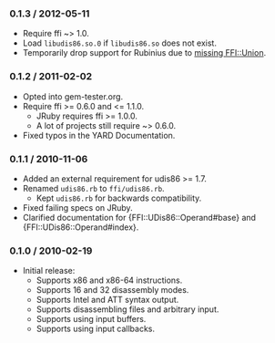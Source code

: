 ### 0.1.3 / 2012-05-11

* Require ffi ~> 1.0.
* Load `libudis86.so.0` if `libudis86.so` does not exist.
* Temporarily drop support for Rubinius due to [missing FFI::Union](https://github.com/rubinius/rubinius/issues/1717).

### 0.1.2 / 2011-02-02

* Opted into gem-tester.org.
* Require ffi >= 0.6.0 and <= 1.1.0.
  * JRuby requires ffi >= 1.0.0.
  * A lot of projects still require ~> 0.6.0.
* Fixed typos in the YARD Documentation.

### 0.1.1 / 2010-11-06

* Added an external requirement for udis86 >= 1.7.
* Renamed `udis86.rb` to `ffi/udis86.rb`.
  * Kept `udis86.rb` for backwards compatibility.
* Fixed failing specs on JRuby.
* Clarified documentation for {FFI::UDis86::Operand#base} and
  {FFI::UDis86::Operand#index}.

### 0.1.0 / 2010-02-19

* Initial release:
  * Supports x86 and x86-64 instructions.
  * Supports 16 and 32 disassembly modes.
  * Supports Intel and ATT syntax output.
  * Supports disassembling files and arbitrary input.
  * Supports using input buffers.
  * Supports using input callbacks.

